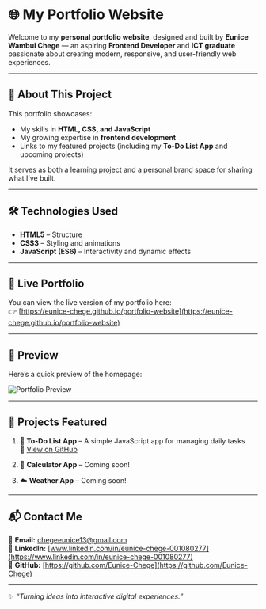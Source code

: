 # 🌐 My Portfolio Website

Welcome to my **personal portfolio website**, designed and built by **Eunice Wambui Chege** — an aspiring **Frontend Developer** and **ICT graduate** passionate about creating modern, responsive, and user-friendly web experiences.

---

## 🧭 About This Project

This portfolio showcases:
- My skills in **HTML, CSS, and JavaScript**
- My growing expertise in **frontend development**
- Links to my featured projects (including my **To-Do List App** and upcoming projects)

It serves as both a learning project and a personal brand space for sharing what I’ve built.

---

## 🛠️ Technologies Used

- **HTML5** – Structure  
- **CSS3** – Styling and animations  
- **JavaScript (ES6)** – Interactivity and dynamic effects  

---

## 🚀 Live Portfolio

You can view the live version of my portfolio here:  
👉 [https://eunice-chege.github.io/portfolio-website](https://eunice-chege.github.io/portfolio-website)

---

## 📸 Preview

Here’s a quick preview of the homepage:

![Portfolio Preview](images/profile.jpg)

---

## 🧩 Projects Featured

1. 📝 **To-Do List App** – A simple JavaScript app for managing daily tasks  
   🔗 [View on GitHub](https://github.com/Eunice-Chege/todo-list-app)

2. 📱 **Calculator App** – Coming soon!  
3. ☁️ **Weather App** – Coming soon!

---

## 📬 Contact Me

💌 **Email:** [chegeeunice13@gmail.com](mailto:chegeeunice13@gmail.com)  
🔗 **LinkedIn:** [www.linkedin.com/in/eunice-chege-001080277](https://www.linkedin.com/in/eunice-chege-001080277)  
🐙 **GitHub:** [https://github.com/Eunice-Chege](https://github.com/Eunice-Chege)

---

✨ *“Turning ideas into interactive digital experiences.”*
